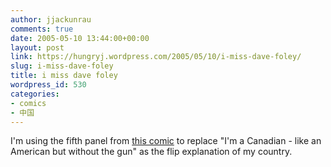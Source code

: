 ```yaml
---
author: jjackunrau
comments: true
date: 2005-05-10 13:44:00+00:00
layout: post
link: https://hungryj.wordpress.com/2005/05/10/i-miss-dave-foley/
slug: i-miss-dave-foley
title: i miss dave foley
wordpress_id: 530
categories:
- comics
- 中国
---
```


I'm using the fifth panel from [this comic](http://dieselsweeties.com/archive.php?s=1222) to replace "I'm a Canadian - like an American but without the gun" as the flip explanation of my country.
